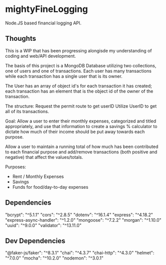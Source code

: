 # mightyFineLogging

Node.JS based financial logging API.

## Thoughts

This is a WIP that has been progressing alongisde my understanding of coding and web/API development.

The basis of this project is a MongoDB Database utilizing two collections, one of users and one of transactions. Each user has many transactions while each transaction has a single user that is its owner.

The User has an array of object id's for each transaction it has created; each transaction has an element that is the object id of the owner of the transaction.

The structure:
Request the permit route to get userID
Utilize UserID to get all of its transactions.

Goal:
Allow a user to enter their monthly expenses, categorized and titled appropriately, and use that information to create a savings % calculator to dictate how much of their income should be put away towards each purpose.

Allow a user to maintain a running total of how much has been contributed to each financial purpose and add/remove transactions (both positive and negative) that affect the values/totals.

Purposes:

- Rent / Monthly Expenses
- Savings
- Funds for food/day-to-day expenses

## Dependencies

"bcrypt": "^5.1.1"
"cors": "^2.8.5"
"dotenv": "^16.1.4"
"express": "^4.18.2"
"express-async-handler": "^1.2.0"
"mongoose": "^7.2.2"
"morgan": "^1.10.0"
"uuid": "^9.0.0"
"validator": "^13.11.0"

## Dev Dependencies

"@faker-js/faker": "^8.3.1"
"chai": "^4.3.7"
"chai-http": "^4.3.0"
"helmet": "^7.0.0"
"mocha": "^10.2.0"
"nodemon": "^3.0.1"
